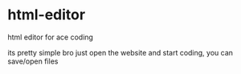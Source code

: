 # html-editor
html editor for ace coding

its pretty simple bro just open the website and start coding, you can save/open files
